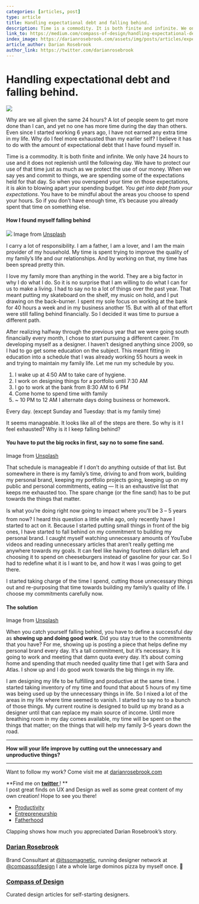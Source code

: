 ```yaml
---
categories: [articles, post]
type: article
title: Handling expectational debt and falling behind.
description: Time is a commodity. It is both finite and infinite. We only have 24 hours to use and it does not replenish until the following day. We have to protect our use of that time just as much as we protect the use of our money. When we say yes and commit to things, we are spending some of the expectations held for that day.
link_to: https://medium.com/compass-of-design/handling-expectational-debt-and-falling-behind-9a658c33edd1
index_image: https://darianrosebrook.com/assets/img/posts/articles/expectational-debt/expectational-debt.jpg
article_author: Darian Rosebrook
author_link: https://twitter.com/darianrosebrook
---
```

# Handling expectational debt and falling behind.

![](https://cdn-images-1.medium.com/max/800/1*K4f3A2W9KI1ifrUIErGTYA.jpeg)

Why are we all given the same 24 hours? A lot of people seem to get more done
than I can, and yet no one has more time during the day than others. Even since
I started working 6 years ago, I have not earned any extra time in my life. Why
do I feel more exhausted than my earlier self? I believe it has to do with the
amount of expectational debt that I have found myself in.

Time is a commodity. It is both finite and infinite. We only have 24 hours to
use and it does not replenish until the following day. We have to protect our
use of that time just as much as we protect the use of our money. When we say
yes and commit to things, we are spending some of the expectations held for that
day. So when you overspend your time on those expectations, it is akin to
blowing apart your spending budget. *You get into debt from your expectations*.
You have to be mindful about the areas you choose to spend your hours. So if you
don’t have enough time, it’s because you already spent that time on something
else.

#### How I found myself falling behind

![](https://cdn-images-1.medium.com/max/600/1*WjvFA3wtFd0FvpDoqFsyJg.jpeg)
<span class="figcaption_hack">Image from [Unsplash](http://unsplash.com/)</span>

I carry a lot of responsibility. I am a father, I am a lover, and I am the main
provider of my household. My time is spent trying to improve the quality of my
family’s life and our relationships. And by working on that, my time has been
spread pretty thin.

I love my family more than anything in the world. They are a big factor in why I
do what I do. So it is no surprise that I am willing to do what I can for us to
make a living. I had to say no to a lot of things over the past year. That meant
putting my skateboard on the shelf, my music on hold, and I put drawing on the
back–burner. I spent my sole focus on working at the bank for 40 hours a week
and in my business another 15. But with all of that effort were still falling
behind financially. So I decided it was time to pursue a different path.

After realizing halfway through the previous year that we were going south
financially every month, I chose to start pursuing a different career. I’m
developing myself as a designer. I haven’t designed anything since 2009, so I
had to go get some education on the subject. This meant fitting in education
into a schedule that I was already working 55 hours a week in and trying to
maintain my family life. Let me run my schedule by you.

1.  I wake up at 4:50 AM to take care of hygiene.
1.  I work on designing things for a portfolio until 7:30 AM
1.  I go to work at the bank from 8:30 AM to 6 PM
1.  Come home to spend time with family
1.  ~ 10 PM to 12 AM I alternate days doing business or homework.

Every day. (except Sunday and Tuesday: that is my family time)

It seems manageable. It looks like all of the steps are there. So why is it I
feel exhausted? Why is it I keep falling behind?

#### You have to put the big rocks in first, say no to some fine sand.

<span class="figcaption_hack">Image from [Unsplash](http://unsplash.com/)</span>

That schedule is manageable if I don’t do anything outside of that list. But
somewhere in there is my family’s time, driving to and from work, building my
personal brand, keeping my portfolio projects going, keeping up on my public and
personal commitments, eating — It is an exhaustive list that keeps me exhausted
too. The spare change (or the fine sand) has to be put towards the things that
matter.

Is what you’re doing right now going to impact where you’ll be 3 – 5 years from
now? I heard this question a little while ago, only recently have I started to
act on it. Because I started putting small things in front of the big ones, I
have started to fall behind on my commitment to building my personal brand. I
caught myself watching unnecessary amounts of YouTube videos and reading
unnecessary articles that aren’t really getting me anywhere towards my goals. It
can feel like having fourteen dollars left and choosing it to spend on
cheeseburgers instead of gasoline for your car. So I had to redefine what it is
I want to be, and how it was I was going to get there.

I started taking charge of the time I spend, cutting those unnecessary things
out and re-purposing that time towards building my family’s quality of life. I
choose my commitments carefully now.

#### The solution

<span class="figcaption_hack">Image from [Unsplash](http://unsplash.com/)</span>

When you catch yourself falling behind, you have to define a successful day as
**showing up and doing good work**. Did you stay true to the commitments that
you have? For me, showing up is posting a piece that helps define my personal
brand every day. It’s a tall commitment, but it’s necessary. It is going to work
and meeting that damn quota every day. It’s about coming home and spending that
much needed quality time that I get with Sara and Atlas. I show up and I do good
work towards the big things in my life.

I am designing my life to be fulfilling and productive at the same time. I
started taking inventory of my time and found that about 5 hours of my time was
being used up by the unnecessary things in life. So I nixed a lot of the areas
in my life where time seemed to vanish. I started to say no to a bunch of those
things. My current routine is designed to build up my brand as a designer until
that can replace my main source of income. Until more breathing room in my day
comes available, my time will be spent on the things that matter; on the things
that will help my family 3–5 years down the road.

*****

**How will your life improve by cutting out the unnecessary and unproductive
things?**

*****

Want to follow my work? Come visit me at
[darianrosebrook.com](http://darianrosebrook.com/)

**Find me on **[twitter ](http://twitter.com/darianrosebrook)**! **<br> I post great
finds on UX and Design as well as some great content of my own creation! Hope to
see you there!

* [Productivity](https://read.compassofdesign.com/tagged/productivity?source=post)
* [Entrepreneurship](https://read.compassofdesign.com/tagged/entrepreneurship?source=post)
* [Fatherhood](https://read.compassofdesign.com/tagged/fatherhood?source=post)

Clapping shows how much you appreciated Darian Rosebrook’s story.

### [Darian Rosebrook](https://read.compassofdesign.com/@darianrosebrook)

Brand Consultant at [@itssomagnetic](http://twitter.com/itssomagnetic), running
designer network at [@compassofdesign](http://twitter.com/compassofdesign) I ate
a whole large dominos pizza by myself once. 🍕

### [Compass of Design](https://read.compassofdesign.com/?source=footer_card)

Curated design articles for self-starting designers.
